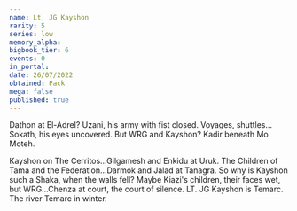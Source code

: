 ```yaml
---
name: Lt. JG Kayshon
rarity: 5
series: low
memory_alpha:
bigbook_tier: 6
events: 0
in_portal:
date: 26/07/2022
obtained: Pack
mega: false
published: true
---
```


Dathon at El-Adrel? Uzani, his army with fist closed. Voyages, shuttles…Sokath, his eyes uncovered. But WRG and Kayshon? Kadir beneath Mo Moteh.

Kayshon on The Cerritos…Gilgamesh and Enkidu at Uruk. The Children of Tama and the Federation…Darmok and Jalad at Tanagra. So why is Kayshon such a Shaka, when the walls fell? Maybe Kiazi's children, their faces wet, but WRG…Chenza at court, the court of silence. LT. JG Kayshon is Temarc. The river Temarc in winter.
